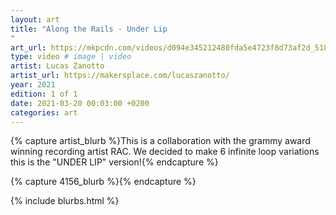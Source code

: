 ```yaml
---
layout: art
title: "Along the Rails - Under Lip
"
art_url: https://mkpcdn.com/videos/d094e345212480fda5e4723f8d73af2d_518844.mp4
type: video # image | video
artist: Lucas Zanotto
artist_url: https://makersplace.com/lucaszanotto/
year: 2021
edition: 1 of 1
date: 2021-03-20 00:03:00 +0200
categories: art
---
```



{% capture artist_blurb %}This is a collaboration with the grammy award winning recording artist RAC. We decided to make 6 infinite loop variations this is the "UNDER LIP" version!{% endcapture %}

{% capture 4156_blurb %}{% endcapture %}


{% include blurbs.html %}
		